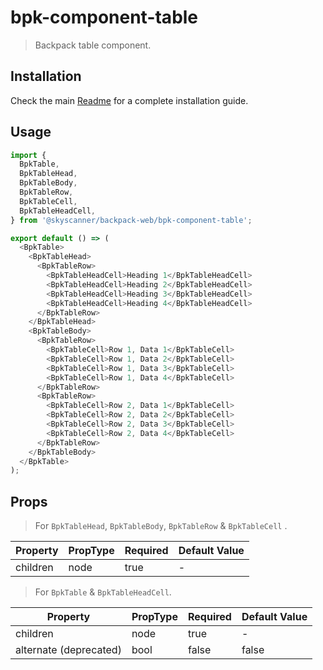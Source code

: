 # bpk-component-table

> Backpack table component.

## Installation

Check the main [Readme](https://github.com/skyscanner/backpack#usage) for a complete installation guide.

## Usage

```js
import {
  BpkTable,
  BpkTableHead,
  BpkTableBody,
  BpkTableRow,
  BpkTableCell,
  BpkTableHeadCell,
} from '@skyscanner/backpack-web/bpk-component-table';

export default () => (
  <BpkTable>
    <BpkTableHead>
      <BpkTableRow>
        <BpkTableHeadCell>Heading 1</BpkTableHeadCell>
        <BpkTableHeadCell>Heading 2</BpkTableHeadCell>
        <BpkTableHeadCell>Heading 3</BpkTableHeadCell>
        <BpkTableHeadCell>Heading 4</BpkTableHeadCell>
      </BpkTableRow>
    </BpkTableHead>
    <BpkTableBody>
      <BpkTableRow>
        <BpkTableCell>Row 1, Data 1</BpkTableCell>
        <BpkTableCell>Row 1, Data 2</BpkTableCell>
        <BpkTableCell>Row 1, Data 3</BpkTableCell>
        <BpkTableCell>Row 1, Data 4</BpkTableCell>
      </BpkTableRow>
      <BpkTableRow>
        <BpkTableCell>Row 2, Data 1</BpkTableCell>
        <BpkTableCell>Row 2, Data 2</BpkTableCell>
        <BpkTableCell>Row 2, Data 3</BpkTableCell>
        <BpkTableCell>Row 2, Data 4</BpkTableCell>
      </BpkTableRow>
    </BpkTableBody>
  </BpkTable>
);
```

## Props

> For `BpkTableHead`, `BpkTableBody`, `BpkTableRow` & `BpkTableCell` .

| Property | PropType | Required | Default Value |
| -------- | -------- | -------- | ------------- |
| children | node     | true     | -             |

> For `BpkTable` & `BpkTableHeadCell`.

| Property               | PropType | Required | Default Value |
| ---------------------- | -------- | -------- | ------------- |
| children               | node     | true     | -             |
| alternate (deprecated) | bool     | false    | false         |

